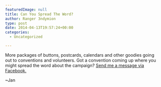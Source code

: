 ```yaml
---
featuredImage: null
title: Can You Spread The Word?
author: Ranger 3ndymion
type: post
date: 2014-04-13T19:57:24+00:00
categories:
  - Uncategorized

---
```

More packages of buttons, postcards, calendars and other goodies going out to conventions and volunteers. Got a convention coming up where you might spread the word about the campaign? [Send me a message via Facebook.][1]

~Jan

 [1]: https://www.facebook.com/FreeBabylon5
